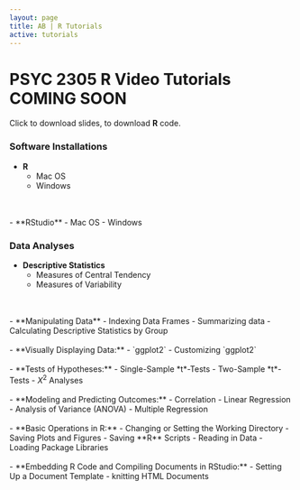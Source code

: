 ```yaml
---
layout: page
title: AB | R Tutorials
active: tutorials
---
```


# PSYC 2305 R Video Tutorials <br> COMING SOON

Click <span class="glyphicon glyphicon-file"></span> to download slides, <span class="glyphicon glyphicon-signal"></span> to download **R** code.

### Software Installations
- **R**
    - Mac OS
    - Windows
<br>
<br>
- **RStudio**
    - Mac OS
    - Windows

### Data Analyses
- **Descriptive Statistics**
    - Measures of Central Tendency
    - Measures of Variability
<br>
<br>
- **Manipulating Data**
    - Indexing Data Frames
    - Summarizing data
    - Calculating Descriptive Statistics by Group
<br>
<br>
- **Visually Displaying Data:**
    - `ggplot2`
    - Customizing `ggplot2`
<br>
<br>
- **Tests of Hypotheses:**
    - Single-Sample *t*-Tests
    - Two-Sample *t*-Tests
    - <i>&Chi;</i><sup>2</sup> Analyses
<br>
<br>
- **Modeling and Predicting Outcomes:**
    - Correlation
    - Linear Regression
    - Analysis of Variance (ANOVA)
    - Multiple Regression
<br>
<br>
- **Basic Operations in R:**
    - Changing or Setting the Working Directory
    - Saving Plots and Figures
    - Saving **R** Scripts
    - Reading in Data
    - Loading Package Libraries
<br>
<br>
- **Embedding R Code and Compiling Documents in RStudio:**
    - Setting Up a Document Template
    - knitting HTML Documents

<!---
    - Manipulating Data with `dplyr`
    <!--- - <a href="http://aaronbaggett.com/videotest" 
      target="_blank"> Video Test</a> 
      <a href="http://aaronbaggett.com/code/two_way_anova.R">
          <span class="glyphicon glyphicon-file"></span>
        </a>
      <a href="http://aaronbaggett.com/code/two_way_anova.R">
          <span class="glyphicon glyphicon-signal"></span>
        </a> --->

<!---
<ol>
  <li> <a href="http://aaronbaggett.com/videotest" target="_blank">Tutorial Label: Tutorial Sublabel</a> </li>
  <li> <a href="http://aaronbaggett.com/videotest" target="_blank">Tutorial Label: Tutorial Sublabel</a> </li>
  <li> <a href="http://aaronbaggett.com/videotest" target="_blank">Tutorial Label: Tutorial Sublabel</a> </li>
  <li> <a href="http://aaronbaggett.com/videotest" target="_blank">Tutorial Label: Tutorial Sublabel</a> </li>
</ol>

### Tutorial Category
<ol>
  <li> <a href="http://aaronbaggett.com/videotest" target="_blank">Tutorial Label: Tutorial Sublabel</a> </li>
  <li> <a href="http://aaronbaggett.com/videotest" target="_blank">Tutorial Label: Tutorial Sublabel</a> </li>
  <li> <a href="http://aaronbaggett.com/videotest" target="_blank">Tutorial Label: Tutorial Sublabel</a> </li>
  <li> <a href="http://aaronbaggett.com/videotest" target="_blank">Tutorial Label: Tutorial Sublabel</a> </li>
</ol>
--->